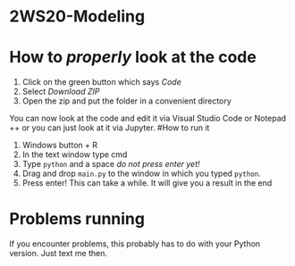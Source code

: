 # 2WS20-Modeling

# How to _properly_ look at the code

1. Click on the green button which says _Code_
2. Select _Download ZIP_
3. Open the zip and put the folder in a convenient directory

You can now look at the code and edit it via Visual Studio Code or Notepad ++ or you can just look at it via Jupyter.
#How to run it 
1. Windows button + R
2. In the text window type cmd
3. Type `python` and a space _do not press enter yet!_
4. Drag and drop `main.py` to the window in which you typed `python`.
5. Press enter!
This can take a while. It will give you a result in the end

# Problems running
If you encounter problems, this probably has to do with your Python version. Just text me then.
